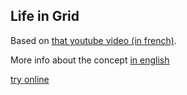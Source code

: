 ## Life in Grid

Based on [that youtube video (in french)](https://www.youtube.com/watch?v=q_AL1ROAJ6c).

More info about the concept [in english](https://waitbutwhy.com/2014/05/life-weeks.html)



[try online](https://guillaume-gomez.github.io/life-in-grid)
